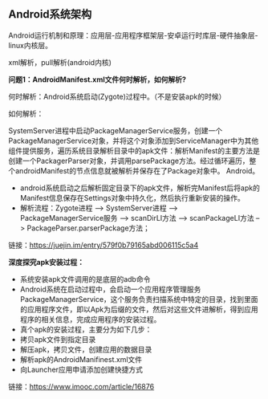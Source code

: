 ## Android系统架构

Android运行机制和原理：应用层-应用程序框架层-安卓运行时库层-硬件抽象层-linux内核层。

xml解析，pull解析(android内核)

**问题1：AndroidManifest.xml文件何时解析，如何解析?**

何时解析：Android系统启动(Zygote)过程中。（不是安装apk的时候）

如何解析：

SystemServer进程中启动PackageManagerService服务，创建一个PackageManagerService对象，并将这个对象添加到ServiceManager中为其他组件提供服务，遍历系统目录解析目录中的apk文件：解析Manifest的主要方法是创建一个PackagerParser对象，并调用parsePackage方法。经过循环遍历，整个androidManifest的节点信息就被解析并保存在了Package对象中。
Android。

* android系统启动之后解析固定目录下的apk文件，解析完Manifest后将apk的Manifest信息保存在Settings对象中持久化，然后执行重新安装的操作。
* 解析流程：Zygote进程 –> SystemServer进程 –> PackageManagerService服务 –> scanDirLI方法 –> scanPackageLI方法 –> PackageParser.parserPackage方法；

链接：https://juejin.im/entry/579f0b79165abd006115c5a4

**深度探究apk安装过程：**

* 系统安装apk文件调用的是底层的adb命令
* Android系统在启动过程中，会启动一个应用程序管理服务PackageManagerService，这个服务负责扫描系统中特定的目录，找到里面的应用程序文件，即以Apk为后缀的文件，然后对这些文件进解析，得到应用程序的相关信息，完成应用程序的安装过程。
* 真个apk的安装过程，主要分为如下几步：
* 拷贝apk文件到指定目录
* 解压apk，拷贝文件，创建应用的数据目录
* 解析apk的AndroidManifinest.xml文件
* 向Launcher应用申请添加创建快捷方式

链接：https://www.imooc.com/article/16876





